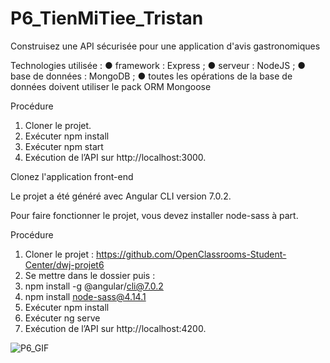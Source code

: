 # P6_TienMiTiee_Tristan

Construisez une API sécurisée pour une application d'avis gastronomiques

Technologies utilisée :
● framework : Express ;
● serveur : NodeJS ;
● base de données : MongoDB ;
● toutes les opérations de la base de données doivent utiliser le pack ORM Mongoose

Procédure
1. Cloner le projet.
2. Exécuter npm install
3. Exécuter npm start
4. Exécution de l’API sur http://localhost:3000.

Clonez l'application front-end

Le projet a été généré avec Angular CLI version 7.0.2.

Pour faire fonctionner le projet, vous devez installer node-sass à part.

Procédure
1. Cloner le projet : https://github.com/OpenClassrooms-Student-Center/dwj-projet6
2. Se mettre dans le dossier puis :
3. npm install -g @angular/cli@7.0.2
4. npm install node-sass@4.14.1
5. Exécuter npm install
6. Exécuter ng serve
7. Exécution de l’API sur http://localhost:4200.

![P6_GIF](https://user-images.githubusercontent.com/57182040/111271302-71ce9d00-864a-11eb-9a93-c26a5514655d.gif)

